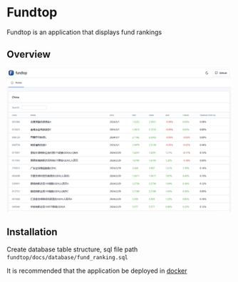 # Fundtop

Fundtop is an application that displays fund rankings

## Overview
![QRcodehub](https://raw.githubusercontent.com/reggieqiao/fundtop/main/docs/assets/examples.png)

## Installation
Create database table structure, sql file path `fundtop/docs/database/fund_ranking.sql`

It is recommended that the application be deployed in [docker](https://www.docker.com)